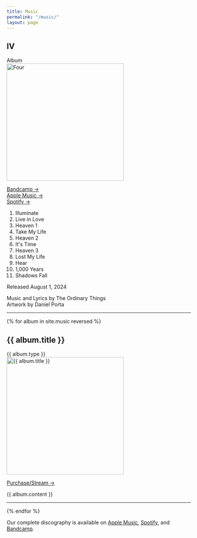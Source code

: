 ```yaml
---
title: Music
permalink: "/music/"
layout: page
---
```


<h2>IV</h2>
<span class="music-type">Album</span>
<div class="row">
  <div class="grid-half">
    <a href="https://music.apple.com/us/album/iv/1759902825">
      <img
        class="hover-askew"
        src="https://d2w9rnfcy7mm78.cloudfront.net/29790651/original_53b0b83161ee0c228c356b56d8d9840f.jpg?1722730956?bc=0"
        alt="Four"
        width="320"
        height="320"
    /></a>
    <p>
      <a href="https://theordinarythings.bandcamp.com/album/iv" class="more">Bandcamp &rarr;</a><br>
      <a href="https://music.apple.com/us/album/iv/1759902825" class="more">Apple Music &rarr;</a><br>
      <a href="https://open.spotify.com/album/41KH3qwfnbo7RDEaPNuWvN?si=ao6_7ULJQIKP6QXWwbul0Q" class="more"
        >Spotify &rarr;</a
      ><br>
    </p>
  </div>
  <div class="grid-half">
<ol>
<li>Illuminate</li>
<li>Live in Love</li>
<li>Heaven 1</li>
<li>Take My Life</li>
<li>Heaven 2</li>
<li>It's Time</li>
<li>Heaven 3</li>
<li>Lost My Life</li>
<li>Hear</li>
<li>1,000 Years</li>
<li>Shadows Fall</li>
</ol>

<p>Released August 1, 2024</p>

<p>Music and Lyrics by The Ordinary Things<br>
Artwork by Daniel Porta</p>
</div>
</div>
<hr />

{% for album in site.music reversed %}
<h2>{{ album.title }}</h2>
<span class="music-type">{{ album.type }}</span>
<div class="row">
  <div class="grid-half">
    <a href="{{ album.link }}">
      <img
        class="hover-askew"
        src="{{ album.image_path }}"
        alt="{{ album.title }}"
        width="320"
        height="320"
    /></a>
    <p>
      <a href="{{ album.link }}" class="more"
        >Purchase/Stream &rarr;</a
      >
    </p>
  </div>
  <div class="grid-half">{{ album.content }}</div>
</div>
<hr />
{% endfor %}

<p>
  Our complete discography is available on <a href="https://music.apple.com/us/artist/the-ordinary-things/1479755190">Apple Music</a>, <a href="https://open.spotify.com/artist/6OPNOPE1FtWA1dG7CwLPmz?si=N2bQxWjfStS3f8-fiOcutQ">Spotify</a>, and
  <a href="https://theordinarythings.bandcamp.com/music">Bandcamp</a
  >.
</p>
